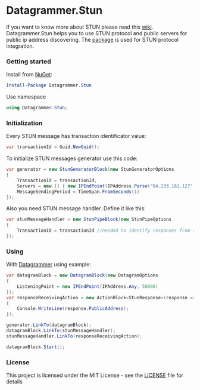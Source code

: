 # Datagrammer.Stun

If you want to know more about STUN please read this [wiki](https://en.wikipedia.org/wiki/STUN). Datagrammer.Stun helps you to use STUN protocol and public servers for public ip address discovering. The [package](https://www.nuget.org/packages/stun/) is used for STUN protocol integration.

### Getting started

Install from [NuGet](https://www.nuget.org/packages/Datagrammer.Stun/):

```powershell
Install-Package Datagrammer.Stun
```

Use namespace

```csharp
using Datagrammer.Stun;
```

### Initialization

Every STUN message has transaction identificator value:

```csharp
var transactionId = Guid.NewGuid();
```

To initialize STUN messages generator use this code:

```csharp
var generator = new StunGeneratorBlock(new StunGeneratorOptions
{
    TransactionId = transactionId,
    Servers = new [] { new IPEndPoint(IPAddress.Parse("64.233.161.127"), 19302) /*stun1.l.google.com:19302*/ },
    MessageSendingPeriod = TimeSpan.FromSeconds(1)
});
```

Also you need STUN message handler. Define it like this:

```csharp
var stunMessageHandler = new StunPipeBlock(new StunPipeOptions
{
    TransactionId = transactionId //needed to identify responses from server
});
```

### Using

With [Datagrammer](https://github.com/gendalf90/Datagrammer) using example:

```csharp
var datagramBlock = new DatagramBlock(new DatagramOptions
{
    ListeningPoint = new IPEndPoint(IPAddress.Any, 50000)
});
var responseReceivingAction = new ActionBlock<StunResponse>(response =>
{
    Console.WriteLine(response.PublicAddress);
});

generator.LinkTo(datagramBlock);
datagramBlock.LinkTo(stunMessageHandler);
stunMessageHandler.LinkTo(responseReceivingAction);

datagramBlock.Start();
```

### License

This project is licensed under the MIT License - see the [LICENSE](LICENSE) file for details
